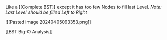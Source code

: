 Like a [[Complete BST]] except it has too few Nodes to fill last Level. 
*Note: Last Level should be filled Left to Right*

![[Pasted image 20240405093353.png]]

[[BST Big-O Analysis]]